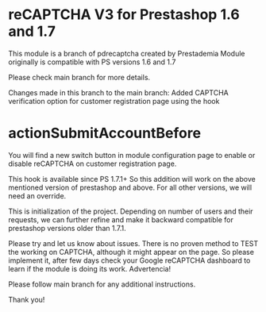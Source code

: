 # reCAPTCHA V3 for Prestashop 1.6 and 1.7
This module is a branch of pdrecaptcha created by Prestademia
Module originally is compatible with PS versions 1.6 and 1.7

Please check main branch for more details.

Changes made in this branch to the main branch:
Added CAPTCHA verification option for customer registration page using the hook 
# actionSubmitAccountBefore
You will find a new switch button in module configuration page to enable or disable reCAPTCHA on customer registration page.

This hook is available since PS 1.7.1+
So this addition will work on the above mentioned version of prestashop and above.
For all other versions, we will need an override.

This is initialization of the project. Depending on number of users and their requests, we can further refine and make it backward compatible for prestashop versions older than 1.7.1.

Please try and let us know about issues. There is no proven method to TEST the working on CAPTCHA, although it might appear on the page. So please implement it, after few days check your Google reCAPTCHA dashboard to learn if the module is doing its work.
Advertencia!

Please follow main branch for any additional instructions.

Thank you!
